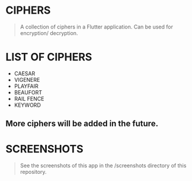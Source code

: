 # CIPHERS 

> A collection of ciphers in a Flutter application. Can be used for encryption/ decryption.

# LIST OF CIPHERS
* CAESAR 
* VIGENERE
* PLAYFAIR
* BEAUFORT
* RAIL FENCE
* KEYWORD

## More ciphers will be added in the future.

# SCREENSHOTS

> See the screenshots of this app in the /screenshots directory of this repository.

